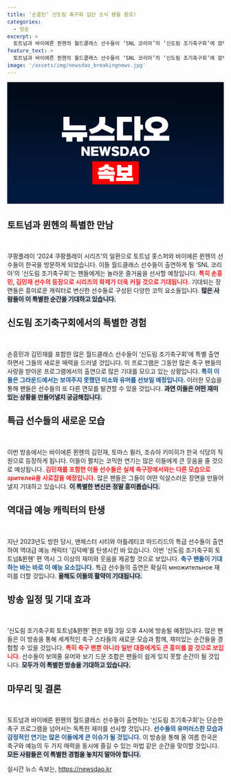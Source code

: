 ```yaml
---
title: ‘손흥민’ 신도림 축구회 입단 소식 팬들 환호!
categories:
  - 방송
excerpt: >
  토트넘과 바이에른 뮌헨의 월드클래스 선수들이 ‘SNL 코리아’의 ‘신도림 조기축구회’에 깜짝 출연! 손흥민과 김민재 등 스타들이 보여줄 코믹한 변신에 귀추가 주목된다. 8월 3일, 기대를 모은 신들은 어떤 웃음을 선사할지!
feature_text: >
  토트넘과 바이에른 뮌헨의 월드클래스 선수들이 ‘SNL 코리아’의 ‘신도림 조기축구회’에 깜짝 출연! 손흥민과 김민재 등 스타들이 보여줄 코믹한 변신에 귀추가 주목된다. 8월 3일, 기대를 모은 신들은 어떤 웃음을 선사할지!
image: '/assets/img/newsdao_breakingnews.jpg'
---
```


<p><img src="/assets/img/newsdao_breakingnews.jpg" alt="pcversion 속보" /></p>

<h2 data-ke-size="size26">토트넘과 뮌헨의 특별한 만남</h2>

<p data-ke-size="size16">&nbsp;</p>

<p>쿠팡플레이 ‘2024 쿠팡플레이 시리즈’의 일환으로 토트넘 홋스퍼와 바이에른 뮌헨의 선수들이 한국을 방문하게 되었습니다. 이들 월드클래스 선수들이 출연하게 될 ‘SNL 코리아’의 ‘신도림 조기축구회’는 팬들에게는 놀라운 즐거움을 선사할 예정입니다. <b><span style="color: #ee2323;">특히 손흥민, 김민재 선수의 등장으로 시리즈의 화제가 더욱 커질 것으로 기대됩니다.</span></b> 기대되는 장면들은 흥미로운 캐릭터로 변신한 선수들로 구성된 다양한 코믹 요소들입니다. <b><span style="background-color: #21538527;">많은 사람들이 이 특별한 순간을 기대하고 있습니다.</span></b></p>

<h2 data-ke-size="size26">신도림 조기축구회에서의 특별한 경험</h2>

<p data-ke-size="size16">&nbsp;</p>

<p>손흥민과 김민재를 포함한 많은 월드클래스 선수들이 ‘신도림 조기축구회’에 특별 출연하면서 그들의 새로운 매력을 드러낼 것입니다. 이 프로그램은 그동안 많은 축구 팬들의 사랑을 받아온 프로그램에서의 출연으로 많은 기대를 모으고 있는 상황입니다. <b><span style="color: #1a5490;">특히 이들은 그라운드에서는 보여주지 못했던 미소와 유머를 선보일 예정입니다.</span></b> 이러한 모습을 통해 팬들은 선수들의 또 다른 면모를 발견할 수 있을 것입니다. <b><span style="background-color: #21538527;">과연 이들은 어떤 재미있는 상황을 만들어낼지 궁금해집니다.</span></b></p>

<h2 data-ke-size="size26">특급 선수들의 새로운 모습</h2>

<p data-ke-size="size16">&nbsp;</p>

<p>이번 방송에서는 바이에른 뮌헨의 김민재, 토마스 뮐러, 조슈아 키미히가 한국 식당의 직원으로 등장하게 됩니다. 이들이 펼치는 코믹한 연기는 많은 이들에게 큰 웃음을 줄 것으로 예상됩니다. <b><span style="color: #ee2323;">김민재를 포함한 이들 선수들은 실제 축구장에서와는 다른 모습으로 зрителей을 사로잡을 예정입니다.</span></b> 많은 팬들은 그들이 어떤 익살스러운 장면을 만들어낼지 기대하고 있습니다. <b><span style="background-color: #21538527;">이 특별한 변신은 정말 흥미롭습니다.</span></b></p>

<h2 data-ke-size="size26">역대급 예능 캐릭터의 탄생</h2>

<p data-ke-size="size16">&nbsp;</p>

<p>지난 2023년도 방한 당시, 맨체스터 시티와 아틀레티코 마드리드의 특급 선수들이 출연하여 역대급 예능 캐릭터 ‘김덕배’를 탄생시킨 바 있습니다. 이번 ‘신도림 조기축구회 토트넘&amp;뮌헨’ 편 역시 그 이상의 재미와 웃음을 제공할 것으로 보입니다. <b><span style="color: #1a5490;">축구 팬들이 기대하는 바는 바로 이 예능 요소입니다.</span></b> 특급 선수들의 출연은 확실히 множительное 재미를 더할 것입니다. <b><span style="background-color: #21538527;">올해도 이들의 활약이 기대됩니다.</span></b></p>

<h2 data-ke-size="size26">방송 일정 및 기대 효과</h2>

<p data-ke-size="size16">&nbsp;</p>

<p>‘신도림 조기축구회 토트넘&amp;뮌헨’ 편은 8월 3일 오후 4시에 방송될 예정입니다. 많은 팬들은 이 방송을 통해 세계적인 축구 스타들의 새로운 모습과 함께, 재미있는 순간들을 경험할 수 있을 것입니다. <b><span style="color: #ee2323;">특히 축구 팬뿐 아니라 일반 대중에게도 큰 흥미를 끌 것으로 보입니다.</span></b> 선수들이 보여줄 유머와 보기 드문 조합은 팬들이 쉽게 잊지 못할 순간이 될 것입니다. <b><span style="background-color: #21538527;">모두가 이 특별한 방송을 기대하고 있습니다.</span></b></p>

<h2 data-ke-size="size26">마무리 및 결론</h2>

<p data-ke-size="size16">&nbsp;</p>

<p>토트넘과 바이에른 뮌헨의 월드클래스 선수들이 출연하는 ‘신도림 조기축구회’는 단순한 축구 프로그램을 넘어서는 독특한 재미를 선사할 것입니다. <b><span style="color: #1a5490;"> 선수들의 유머러스한 모습과 감정적인 연기는 많은 이들에게 큰 이슈가 될 것입니다.</span></b> 이 방송을 통해 올 여름 한국은 축구와 예능의 두 가지 매력을 동시에 즐길 수 있는 마법 같은 순간을 맞이할 것입니다. <b><span style="background-color: #21538527;">모든 사람들은 이 특별한 경험을 놓치지 말아야 합니다.</span></b></p>
실시간 뉴스 속보는, <a href="https://newsdao.kr" rel="dofollow">https://newsdao.kr</a>


